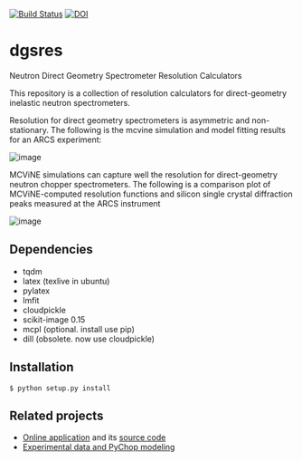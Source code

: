 <!-- [![Build Status](http://35.168.96.122:8080/buildStatus/icon?job=dgsres)](http://35.168.96.122:8080/job/dgsres/) -->
<!-- [![Build Status](https://codebuild.us-east-1.amazonaws.com/badges?uuid=eyJlbmNyeXB0ZWREYXRhIjoibUZKS0FlY080d1I3ZVFyM2ZMVm8reFJGemNYcTFBOE9mVG1rWkVVcnVYOStmaHNIOGUvb1piL2FTT2NWbGJVRXlOVkFKK2N3OXQ2ZzlGOXZTL0MrZ3pRPSIsIml2UGFyYW1ldGVyU3BlYyI6Iit6YVNCQXZHL3lUUVUzdXkiLCJtYXRlcmlhbFNldFNlcmlhbCI6MX0%3D&branch=master)](https://console.aws.amazon.com/codesuite/codebuild/668650830132/projects/mcvine-dgsres-py2) -->
<!-- [![Build Status](https://codebuild.us-east-1.amazonaws.com/badges?uuid=eyJlbmNyeXB0ZWREYXRhIjoiZWJkcXRETmtyUTF0VDZjbW9iejBSWFNRSUpOQTA4d1doWTY3Wjc2MUhXZzFqWWJEa3FJUS84RUJsbWo4b1dPalF4YlVVRkFJNmZJQWk0Y2VURDBGWUNZPSIsIml2UGFyYW1ldGVyU3BlYyI6ImZyQnJjM1NSeGFkTEtzN2kiLCJtYXRlcmlhbFNldFNlcmlhbCI6MX0%3D&branch=master)](https://console.aws.amazon.com/codesuite/codebuild/668650830132/projects/mcvine-dgsres-py3) -->
[![Build Status](https://github.com/mcvine/dgsres/actions/workflows/CI.yml/badge.svg)](https://github.com/mcvine/dgsres/actions/workflows/CI.yml)
[![DOI](https://zenodo.org/badge/97215709.svg)](https://zenodo.org/badge/latestdoi/97215709)

# dgsres
Neutron Direct Geometry Spectrometer Resolution Calculators

This repository is a collection of resolution calculators for direct-geometry inelastic neutron spectrometers.

Resolution for direct geometry spectrometers is asymmetric and non-stationary. The following is the mcvine simulation and model fitting results for an ARCS experiment:

![image](https://user-images.githubusercontent.com/1796155/59158473-a8947e00-8a88-11e9-9e4c-0158ee5e0443.png)

MCViNE simulations can capture well the resolution for direct-geometry neutron chopper spectrometers. The following is a comparison plot of MCViNE-computed resolution functions and silicon single crystal diffraction peaks measured at the ARCS instrument

![image](https://user-images.githubusercontent.com/1796155/212523630-6f6c7277-0ee1-4989-b0fd-da045a1eae9c.png)

## Dependencies

* tqdm
* latex (texlive in ubuntu)
* pylatex
* lmfit
* cloudpickle
* scikit-image 0.15
* mcpl (optional. install use pip)
* dill (obsolete. now use cloudpickle)

## Installation
`$ python setup.py install`


## Related projects
* [Online application](http://rez.mcvine.ornl.gov) and its [source code](https://github.com/sns-chops/resolution/tree/master/dashui)
* [Experimental data and PyChop modeling](https://github.com/sns-chops/resolution)
